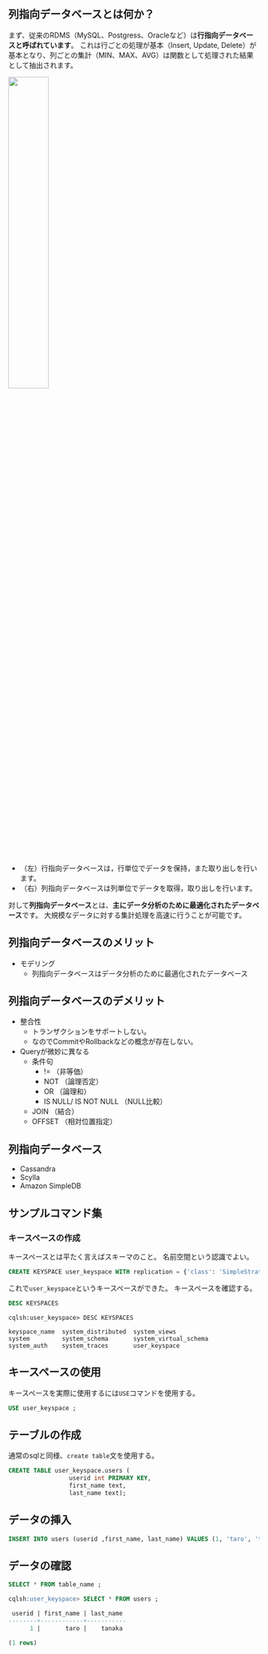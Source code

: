 





## 列指向データベースとは何か？

まず、従来のRDMS（MySQL、Postgress、Oracleなど）は**行指向データベースと呼ばれています**。
これは行ごとの処理が基本（Insert, Update, Delete）が基本となり、列ごとの集計（MIN、MAX、AVG）は関数として処理された結果として抽出されます。

<img width="40%" src="https://docs.treasuredata.com/download/attachments/331325/image-20200831-073952.png?version=1&modificationDate=1598859597624&api=v2">

- （左）行指向データベースは，行単位でデータを保持，また取り出しを行います。
- （右）列指向データベースは列単位でデータを取得，取り出しを行います。


対して**列指向データベース**とは、**主にデータ分析のために最適化されたデータベース**です。
大規模なデータに対する集計処理を高速に行うことが可能です。




## 列指向データベースのメリット

- モデリング
    - 列指向データベースはデータ分析のために最適化されたデータベース



## 列指向データベースのデメリット

- 整合性
    - トランザクションをサポートしない。
    - なのでCommitやRollbackなどの概念が存在しない。
- Queryが微妙に異なる
    - 条件句
        - != （非等価）
        - NOT （論理否定）
        - OR （論理和）
        - IS NULL/ IS NOT NULL （NULL比較）
    - JOIN （結合）
    - OFFSET （相対位置指定）


## 列指向データベース

- Cassandra
- Scylla
- Amazon SimpleDB






## サンプルコマンド集

### キースペースの作成


キースペースとは平たく言えばスキーマのこと。
名前空間という認識でよい。

```sql
CREATE KEYSPACE user_keyspace WITH replication = {'class': 'SimpleStrategy','replication_factor':3};
```

これで`user_keyspace`というキースペースができた。
キースペースを確認する。

```sql
DESC KEYSPACES
```

```
cqlsh:user_keyspace> DESC KEYSPACES

keyspace_name  system_distributed  system_views
system         system_schema       system_virtual_schema
system_auth    system_traces       user_keyspace
```


## キースペースの使用

キースペースを実際に使用するには`USE`コマンドを使用する。

```sql
USE user_keyspace ;
```



## テーブルの作成

通常のsqlと同様、`create table`文を使用する。

```sql
CREATE TABLE user_keyspace.users ( 
                 userid int PRIMARY KEY,
                 first_name text,
                 last_name text);
```



## データの挿入

```sql
INSERT INTO users (userid ,first_name, last_name) VALUES (1, 'taro', 'tanaka');
```


## データの確認

```sql
SELECT * FROM table_name ;
```

```sql
cqlsh:user_keyspace> SELECT * FROM users ;

 userid | first_name | last_name
--------+------------+-----------
      1 |       taro |    tanaka

(1 rows)
```



